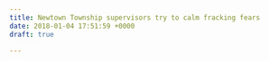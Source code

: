 ```yaml
---
title: Newtown Township supervisors try to calm fracking fears
date: 2018-01-04 17:51:59 +0000
draft: true

---
```

